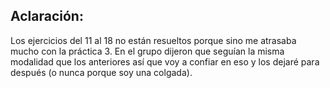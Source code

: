 ## Aclaración:
Los ejercicios del 11 al 18 no están resueltos porque sino me atrasaba mucho con la práctica 3. En el grupo dijeron que seguían la misma modalidad que los anteriores así que voy a confiar en eso y los dejaré para después (o nunca porque soy una colgada).